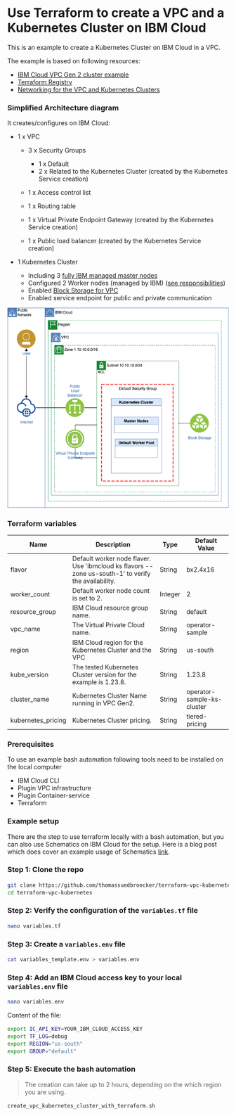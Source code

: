 # Use Terraform to create a VPC and a Kubernetes Cluster on IBM Cloud

This is an example to create a Kubernetes Cluster on IBM Cloud in a VPC.

The example is based on following resources:

* [IBM Cloud VPC Gen 2 cluster example](https://github.com/IBM-Cloud/terraform-provider-ibm/tree/master/examples/ibm-cluster/vpc-gen2-cluster)
* [Terraform Registry](https://registry.terraform.io/providers/IBM-Cloud/ibm/latest/docs/resources/container_vpc_cluster)
* [Networking for the VPC and Kubernetes Clusters](https://cloud.ibm.com/docs/containers?topic=containers-plan_vpc_basics)

### Simplified Architecture diagram

It creates/configures on IBM Cloud:

* 1 x VPC

    * 3 x Security Groups

      * 1 x Default
      * 2 x Related to the Kubernetes Cluster (created by the Kubernetes Service creation)
    
    * 1 x Access control list
    * 1 x Routing table
    * 1 x Virtual Private Endpoint Gateway (created by the Kubernetes Service creation)
    * 1 x Public load balancer (created by the Kubernetes Service creation)

* 1 Kubernetes Cluster 

    * Including 3 [fully IBM managed master nodes](https://cloud.ibm.com/docs/containers?topic=containers-cs_ov)
    * Configured 2 Worker nodes (managed by IBM) ([see responsibilities](https://cloud.ibm.com/docs/containers?topic=containers-responsibilities_iks))
    * Enabled [Block Storage for VPC](http://ibm.biz/addon-state)
    * Enabled service endpoint for public and private communication

![](images/VPC-Kubernetes-simplified-architecture.drawio.png)

### Terraform variables

| Name | Description | Type | Default Value |
| --- | --- | --- | --- |
| flavor | Default worker node flaver. Use 'ibmcloud ks flavors --zone us-south-1' to verify the availability. | String | bx2.4x16 |
| worker_count | Default worker node count is set to 2. | Integer | 2 |
| resource_group | IBM Cloud resource group name. | String | default |
| vpc_name | The Virtual Private Cloud name. | String |operator-sample |
| region | IBM Cloud region for the Kubernetes Cluster and the VPC | String | us-south |
| kube_version | The tested Kubernetes Cluster version for the example is 1.23.8. | String | 1.23.8 |
| cluster_name | Kubernetes Cluster Name running in VPC Gen2. | String | operator-sample-ks-cluster |
| kubernetes_pricing | Kubernetes Cluster pricing. | String | tiered-pricing |

### Prerequisites

To use an example bash automation following tools need to be installed on the local computer  

* IBM Cloud CLI
* Plugin VPC infrastructure
* Plugin Container-service
* Terraform 

### Example setup

There are the step to use terraform locally with a bash automation, but you can also use Schematics on IBM Cloud for the setup. Here is a blog post which does cover an example usage of Schematics [link](https://suedbroecker.net/2022/01/26/instantiation-of-a-red-hat-openshift-cluster-in-a-multizone-vpc-ibm-cloud-environment-using-the-free-ibm-cloud-schematics-terraform-as-a-service/).

### Step 1: Clone the repo

```sh
git clone https://github.com/thomassuedbroecker/terraform-vpc-kubernetes.git
cd terraform-vpc-kubernetes
```

### Step 2: Verify the configuration of the `variables.tf` file

```sh
nano variables.tf
```

### Step 3: Create a `variables.env` file

```sh
cat variables_template.env > variables.env
```

### Step 4: Add an IBM Cloud access key to your local `variables.env` file

```sh
nano variables.env
```

Content of the file:

```sh
export IC_API_KEY=YOUR_IBM_CLOUD_ACCESS_KEY
export TF_LOG=debug
export REGION="us-south"
export GROUP="default"
```

### Step 5: Execute the bash automation

>The creation can take up to 2 hours, depending on the which region you are using.

```sh
create_vpc_kubernetes_cluster_with_terraform.sh
```